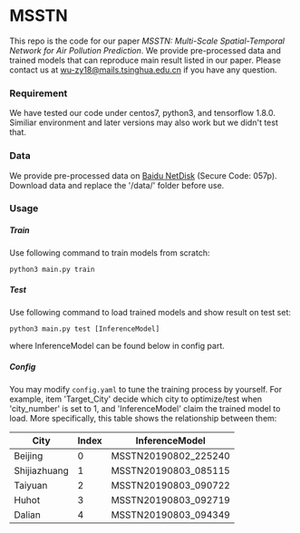 # MSSTN
This repo is the code for our paper *MSSTN: Multi-Scale Spatial-Temporal Network for Air Pollution Prediction*. We provide pre-processed data and trained models that can reproduce main result listed in our paper. Please contact us at wu-zy18@mails.tsinghua.edu.cn if you have any question.

### Requirement
We have tested our code under centos7, python3, and tensorflow 1.8.0. Similiar environment and later versions may also work but we didn't test that.

### Data
We provide pre-processed data on [Baidu NetDisk](https://pan.baidu.com/s/1cln1jpLJYP9BdBH7irrWUg) (Secure Code: 057p). Download data and replace the '/data/' folder before use. 

### Usage
##### Train
Use following command to train models from scratch:
```shell
python3 main.py train
```
##### Test
Use following command to load trained models and show result on test set:
```shell
python3 main.py test [InferenceModel]
```
where InferenceModel can be found below in config part.

##### Config
You may modify `config.yaml` to tune the training process by yourself. For example, item 'Target_City' decide which city to optimize/test when 'city_number' is set to 1, and 'InferenceModel' claim the trained model to load. More specifically, this table shows the relationship between them:

City|Index|InferenceModel
--|--|--
Beijing|0|MSSTN20190802_225240
Shijiazhuang|1|MSSTN20190803_085115
Taiyuan|2|MSSTN20190803_090722
Huhot|3|MSSTN20190803_092719
Dalian|4|MSSTN20190803_094349
